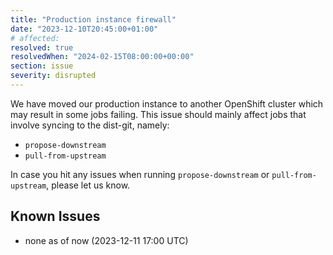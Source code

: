 ```yaml
---
title: "Production instance firewall"
date: "2023-12-10T20:45:00+01:00"
# affected:
resolved: true
resolvedWhen: "2024-02-15T08:00:00+00:00"
section: issue
severity: disrupted
---
```


We have moved our production instance to another OpenShift cluster which may result in some jobs failing.
This issue should mainly affect jobs that involve syncing to the dist-git, namely:

- `propose-downstream`
- `pull-from-upstream`

In case you hit any issues when running `propose-downstream` or `pull-from-upstream`, please let us know.

## Known Issues

- none as of now (2023-12-11 17:00 UTC)
